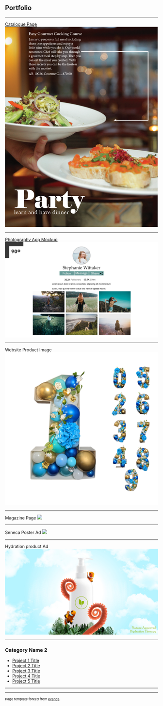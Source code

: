 ## Portfolio

---

[Catalogue Page](/pdf/nicholas_hurry_catalogue.pdf)
<img src="images/PartyAdvertisement.PNG?raw=true"/>

---
[Photography App Mockup](/pdf/sample_presentation.pdf)
<img src="images/90-deg-mockup.jpg?raw=true"/>

---
Website Product Image
<img src="images/BigWSmall_1.png?raw=true"/>

---
Magazine Page
<img src="images/BOOMcomplete.jpg?raw=true"/>

---
Seneca Poster Ad
<img src="images/SenecaTestAd.jpg?raw=true"/>

---
Hydration product Ad
<img src="images/hurrynicholas.jpg?raw=true"/>

---
### Category Name 2

- [Project 1 Title](http://example.com/)
- [Project 2 Title](http://example.com/)
- [Project 3 Title](http://example.com/)
- [Project 4 Title](http://example.com/)
- [Project 5 Title](http://example.com/)

---




---
<p style="font-size:11px">Page template forked from <a href="https://github.com/evanca/quick-portfolio">evanca</a></p>
<!-- Remove above link if you don't want to attibute -->

